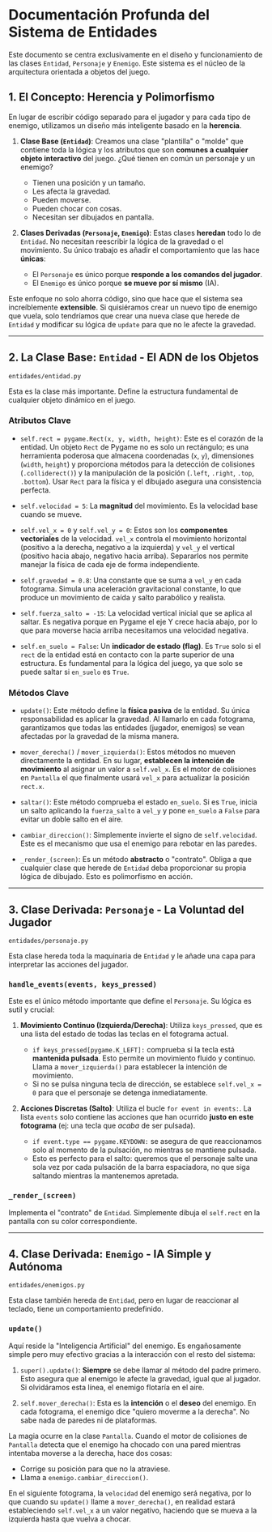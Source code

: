 # Documentación Profunda del Sistema de Entidades

Este documento se centra exclusivamente en el diseño y funcionamiento de las clases `Entidad`, `Personaje` y `Enemigo`. Este sistema es el núcleo de la arquitectura orientada a objetos del juego.

## 1. El Concepto: Herencia y Polimorfismo

En lugar de escribir código separado para el jugador y para cada tipo de enemigo, utilizamos un diseño más inteligente basado en la **herencia**.

1.  **Clase Base (`Entidad`)**: Creamos una clase "plantilla" o "molde" que contiene toda la lógica y los atributos que son **comunes a cualquier objeto interactivo** del juego. ¿Qué tienen en común un personaje y un enemigo? 
    *   Tienen una posición y un tamaño.
    *   Les afecta la gravedad.
    *   Pueden moverse.
    *   Pueden chocar con cosas.
    *   Necesitan ser dibujados en pantalla.

2.  **Clases Derivadas (`Personaje`, `Enemigo`)**: Estas clases **heredan** todo lo de `Entidad`. No necesitan reescribir la lógica de la gravedad o el movimiento. Su único trabajo es añadir el comportamiento que las hace **únicas**:
    *   El `Personaje` es único porque **responde a los comandos del jugador**.
    *   El `Enemigo` es único porque **se mueve por sí mismo** (IA).

Este enfoque no solo ahorra código, sino que hace que el sistema sea increíblemente **extensible**. Si quisiéramos crear un nuevo tipo de enemigo que vuela, solo tendríamos que crear una nueva clase que herede de `Entidad` y modificar su lógica de `update` para que no le afecte la gravedad.

---

## 2. La Clase Base: `Entidad` - El ADN de los Objetos

`entidades/entidad.py`

Esta es la clase más importante. Define la estructura fundamental de cualquier objeto dinámico en el juego.

### Atributos Clave

*   `self.rect = pygame.Rect(x, y, width, height)`: Este es el corazón de la entidad. Un objeto `Rect` de Pygame no es solo un rectángulo; es una herramienta poderosa que almacena coordenadas (`x`, `y`), dimensiones (`width`, `height`) y proporciona métodos para la detección de colisiones (`.colliderect()`) y la manipulación de la posición (`.left`, `.right`, `.top`, `.bottom`). Usar `Rect` para la física y el dibujado asegura una consistencia perfecta.

*   `self.velocidad = 5`: La **magnitud** del movimiento. Es la velocidad base cuando se mueve.
*   `self.vel_x = 0` y `self.vel_y = 0`: Estos son los **componentes vectoriales** de la velocidad. `vel_x` controla el movimiento horizontal (positivo a la derecha, negativo a la izquierda) y `vel_y` el vertical (positivo hacia abajo, negativo hacia arriba). Separarlos nos permite manejar la física de cada eje de forma independiente.

*   `self.gravedad = 0.8`: Una constante que se suma a `vel_y` en cada fotograma. Simula una aceleración gravitacional constante, lo que produce un movimiento de caída y salto parabólico y realista.
*   `self.fuerza_salto = -15`: La velocidad vertical inicial que se aplica al saltar. Es negativa porque en Pygame el eje Y crece hacia abajo, por lo que para moverse hacia arriba necesitamos una velocidad negativa.

*   `self.en_suelo = False`: Un **indicador de estado (flag)**. Es `True` solo si el `rect` de la entidad está en contacto con la parte superior de una estructura. Es fundamental para la lógica del juego, ya que solo se puede saltar si `en_suelo` es `True`.

### Métodos Clave

*   `update()`: Este método define la **física pasiva** de la entidad. Su única responsabilidad es aplicar la gravedad. Al llamarlo en cada fotograma, garantizamos que todas las entidades (jugador, enemigos) se vean afectadas por la gravedad de la misma manera.

*   `mover_derecha()` / `mover_izquierda()`: Estos métodos no mueven directamente la entidad. En su lugar, **establecen la intención de movimiento** al asignar un valor a `self.vel_x`. Es el motor de colisiones en `Pantalla` el que finalmente usará `vel_x` para actualizar la posición `rect.x`.

*   `saltar()`: Este método comprueba el estado `en_suelo`. Si es `True`, inicia un salto aplicando la `fuerza_salto` a `vel_y` y pone `en_suelo` a `False` para evitar un doble salto en el aire.

*   `cambiar_direccion()`: Simplemente invierte el signo de `self.velocidad`. Este es el mecanismo que usa el enemigo para rebotar en las paredes.

*   `_render_(screen)`: Es un método **abstracto** o "contrato". Obliga a que cualquier clase que herede de `Entidad` deba proporcionar su propia lógica de dibujado. Esto es polimorfismo en acción.

---

## 3. Clase Derivada: `Personaje` - La Voluntad del Jugador

`entidades/personaje.py`

Esta clase hereda toda la maquinaria de `Entidad` y le añade una capa para interpretar las acciones del jugador.

### `handle_events(events, keys_pressed)`

Este es el único método importante que define el `Personaje`. Su lógica es sutil y crucial:

1.  **Movimiento Continuo (Izquierda/Derecha)**: Utiliza `keys_pressed`, que es una lista del estado de todas las teclas en el fotograma actual. 
    *   `if keys_pressed[pygame.K_LEFT]:` comprueba si la tecla está **mantenida pulsada**. Esto permite un movimiento fluido y continuo. Llama a `mover_izquierda()` para establecer la intención de movimiento.
    *   Si no se pulsa ninguna tecla de dirección, se establece `self.vel_x = 0` para que el personaje se detenga inmediatamente.

2.  **Acciones Discretas (Salto)**: Utiliza el bucle `for event in events:`. La lista `events` solo contiene las acciones que han ocurrido **justo en este fotograma** (ej: una tecla que *acaba* de ser pulsada).
    *   `if event.type == pygame.KEYDOWN:` se asegura de que reaccionamos solo al momento de la pulsación, no mientras se mantiene pulsada.
    *   Esto es perfecto para el salto: queremos que el personaje salte una sola vez por cada pulsación de la barra espaciadora, no que siga saltando mientras la mantenemos apretada.

### `_render_(screen)`

Implementa el "contrato" de `Entidad`. Simplemente dibuja el `self.rect` en la pantalla con su color correspondiente.

---

## 4. Clase Derivada: `Enemigo` - IA Simple y Autónoma

`entidades/enemigos.py`

Esta clase también hereda de `Entidad`, pero en lugar de reaccionar al teclado, tiene un comportamiento predefinido.

### `update()`

Aquí reside la "Inteligencia Artificial" del enemigo. Es engañosamente simple pero muy efectivo gracias a la interacción con el resto del sistema:

1.  `super().update()`: **Siempre** se debe llamar al método del padre primero. Esto asegura que al enemigo le afecte la gravedad, igual que al jugador. Si olvidáramos esta línea, el enemigo flotaría en el aire.

2.  `self.mover_derecha()`: Esta es la **intención** o el **deseo** del enemigo. En cada fotograma, el enemigo dice "quiero moverme a la derecha". No sabe nada de paredes ni de plataformas.

La magia ocurre en la clase `Pantalla`. Cuando el motor de colisiones de `Pantalla` detecta que el enemigo ha chocado con una pared mientras intentaba moverse a la derecha, hace dos cosas:

*   Corrige su posición para que no la atraviese.
*   Llama a `enemigo.cambiar_direccion()`.

En el siguiente fotograma, la `velocidad` del enemigo será negativa, por lo que cuando su `update()` llame a `mover_derecha()`, en realidad estará estableciendo `self.vel_x` a un valor negativo, haciendo que se mueva a la izquierda hasta que vuelva a chocar.
